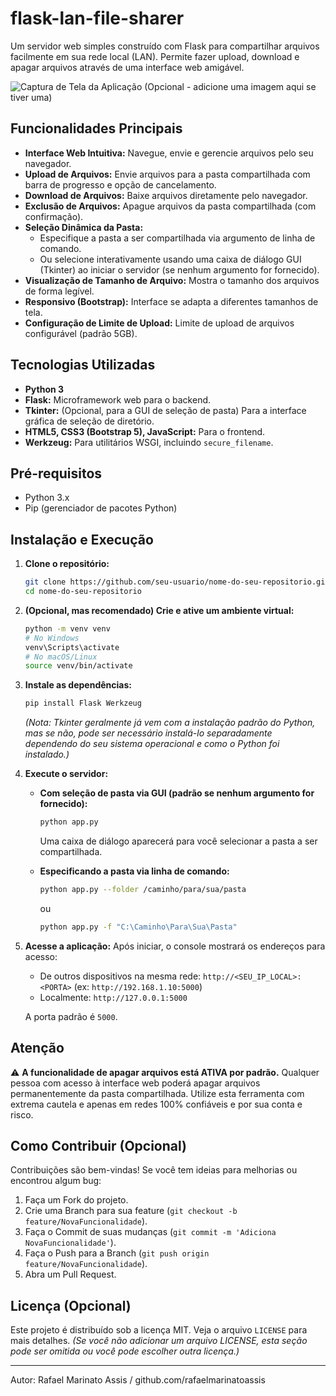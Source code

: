 # flask-lan-file-sharer

Um servidor web simples construído com Flask para compartilhar arquivos facilmente em sua rede local (LAN). Permite fazer upload, download e apagar arquivos através de uma interface web amigável.

![Captura de Tela da Aplicação (Opcional - adicione uma imagem aqui se tiver uma)](link_para_sua_imagem_se_tiver.png)

## Funcionalidades Principais

*   **Interface Web Intuitiva:** Navegue, envie e gerencie arquivos pelo seu navegador.
*   **Upload de Arquivos:** Envie arquivos para a pasta compartilhada com barra de progresso e opção de cancelamento.
*   **Download de Arquivos:** Baixe arquivos diretamente pelo navegador.
*   **Exclusão de Arquivos:** Apague arquivos da pasta compartilhada (com confirmação).
*   **Seleção Dinâmica da Pasta:**
    *   Especifique a pasta a ser compartilhada via argumento de linha de comando.
    *   Ou selecione interativamente usando uma caixa de diálogo GUI (Tkinter) ao iniciar o servidor (se nenhum argumento for fornecido).
*   **Visualização de Tamanho de Arquivo:** Mostra o tamanho dos arquivos de forma legível.
*   **Responsivo (Bootstrap):** Interface se adapta a diferentes tamanhos de tela.
*   **Configuração de Limite de Upload:** Limite de upload de arquivos configurável (padrão 5GB).

## Tecnologias Utilizadas

*   **Python 3**
*   **Flask:** Microframework web para o backend.
*   **Tkinter:** (Opcional, para a GUI de seleção de pasta) Para a interface gráfica de seleção de diretório.
*   **HTML5, CSS3 (Bootstrap 5), JavaScript:** Para o frontend.
*   **Werkzeug:** Para utilitários WSGI, incluindo `secure_filename`.

## Pré-requisitos

*   Python 3.x
*   Pip (gerenciador de pacotes Python)

## Instalação e Execução

1.  **Clone o repositório:**
    ```bash
    git clone https://github.com/seu-usuario/nome-do-seu-repositorio.git
    cd nome-do-seu-repositorio
    ```

2.  **(Opcional, mas recomendado) Crie e ative um ambiente virtual:**
    ```bash
    python -m venv venv
    # No Windows
    venv\Scripts\activate
    # No macOS/Linux
    source venv/bin/activate
    ```

3.  **Instale as dependências:**
    ```bash
    pip install Flask Werkzeug
    ```
    *(Nota: Tkinter geralmente já vem com a instalação padrão do Python, mas se não, pode ser necessário instalá-lo separadamente dependendo do seu sistema operacional e como o Python foi instalado.)*

4.  **Execute o servidor:**

    *   **Com seleção de pasta via GUI (padrão se nenhum argumento for fornecido):**
        ```bash
        python app.py
        ```
        Uma caixa de diálogo aparecerá para você selecionar a pasta a ser compartilhada.

    *   **Especificando a pasta via linha de comando:**
        ```bash
        python app.py --folder /caminho/para/sua/pasta
        ```
        ou
        ```bash
        python app.py -f "C:\Caminho\Para\Sua\Pasta"
        ```

5.  **Acesse a aplicação:**
    Após iniciar, o console mostrará os endereços para acesso:
    *   De outros dispositivos na mesma rede: `http://<SEU_IP_LOCAL>:<PORTA>` (ex: `http://192.168.1.10:5000`)
    *   Localmente: `http://127.0.0.1:5000`

    A porta padrão é `5000`.

## Atenção

⚠️ **A funcionalidade de apagar arquivos está ATIVA por padrão.** Qualquer pessoa com acesso à interface web poderá apagar arquivos permanentemente da pasta compartilhada. Utilize esta ferramenta com extrema cautela e apenas em redes 100% confiáveis e por sua conta e risco.

## Como Contribuir (Opcional)

Contribuições são bem-vindas! Se você tem ideias para melhorias ou encontrou algum bug:

1.  Faça um Fork do projeto.
2.  Crie uma Branch para sua feature (`git checkout -b feature/NovaFuncionalidade`).
3.  Faça o Commit de suas mudanças (`git commit -m 'Adiciona NovaFuncionalidade'`).
4.  Faça o Push para a Branch (`git push origin feature/NovaFuncionalidade`).
5.  Abra um Pull Request.

## Licença (Opcional)

Este projeto é distribuído sob a licença MIT. Veja o arquivo `LICENSE` para mais detalhes.
*(Se você não adicionar um arquivo LICENSE, esta seção pode ser omitida ou você pode escolher outra licença.)*

---

Autor: Rafael Marinato Assis / github.com/rafaelmarinatoassis
